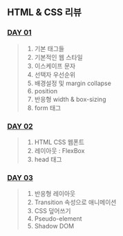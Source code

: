 ## HTML & CSS 리뷰

### [DAY 01]('/md/day01.md')
> 1. 기본 태그들
> 2. 기본적인 웹 스타일
> 3. 이스케이프 문자
> 4. 선택자 우선순위
> 5. 배경설정 및 margin collapse
> 6. position 
> 7. 반응형 width & box-sizing
> 8. form 태그

### [DAY 02]('/md/day02.md')
> 1. HTML CSS 웹폰트
> 2. 레이아웃 : FlexBox
> 3. head 태그

### [DAY 03]('/md/day03.md')
> 1. 반응형 레이아웃
> 2. Transition 속성으로 애니메이션
> 3. CSS 덮어쓰기
> 4. Pseudo-element
> 5. Shadow DOM